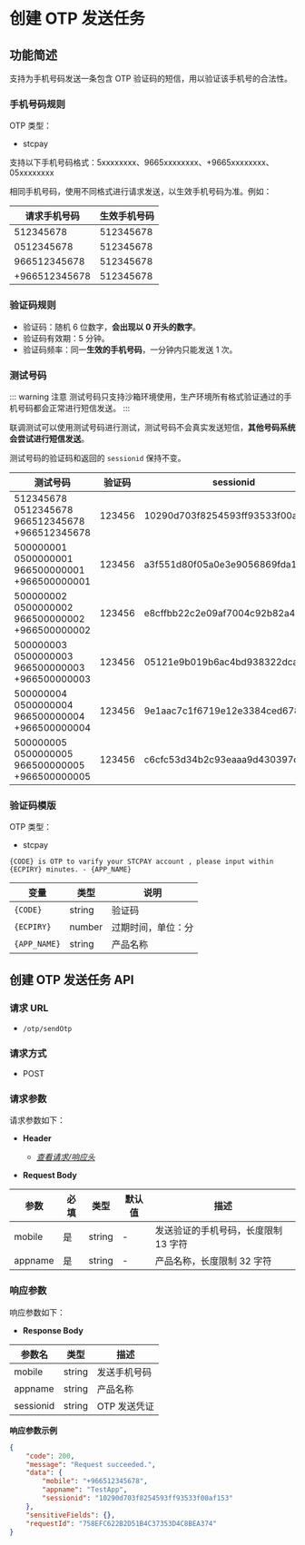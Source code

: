 # 创建 OTP 发送任务

## 功能简述

支持为手机号码发送一条包含 OTP 验证码的短信，用以验证该手机号的合法性。

### 手机号码规则

OTP 类型：

- stcpay

支持以下手机号码格式：5xxxxxxxx、9665xxxxxxxx、+9665xxxxxxxx、05xxxxxxxx

相同手机号码，使用不同格式进行请求发送，以生效手机号码为准。例如：
  
| **请求手机号码** | **生效手机号码** |
| ---------------- | ---------------- |
| 512345678        | 512345678        |
| 0512345678       | 512345678        |
| 966512345678     | 512345678        |
| +966512345678    | 512345678        |

### 验证码规则

- 验证码：随机 6 位数字，**会出现以 0 开头的数字**。
- 验证码有效期：5 分钟。
- 验证码频率：同一**生效的手机号码**，一分钟内只能发送 1 次。

### 测试号码

::: warning 注意
测试号码只支持沙箱环境使用，生产环境所有格式验证通过的手机号码都会正常进行短信发送。
:::

联调测试可以使用测试号码进行测试，测试号码不会真实发送短信，**其他号码系统会尝试进行短信发送**。

测试号码的验证码和返回的 `sessionid` 保持不变。

| **测试号码**                                             | **验证码** | **sessionid**                    |
| -------------------------------------------------------- | ---------- | -------------------------------- |
| 512345678<br>0512345678<br>966512345678<br>+966512345678 | 123456     | 10290d703f8254593ff93533f00af153 |
| 500000001<br>0500000001<br>966500000001<br>+966500000001 | 123456     | a3f551d80f05a0e3e9056869fda18485 |
| 500000002<br>0500000002<br>966500000002<br>+966500000002 | 123456     | e8cffbb22c2e09af7004c92b82a4275f |
| 500000003<br>0500000003<br>966500000003<br>+966500000003 | 123456     | 05121e9b019b6ac4bd938322dcaf73ef |
| 500000004<br>0500000004<br>966500000004<br>+966500000004 | 123456     | 9e1aac7c1f6719e12e3384ced6782887 |
| 500000005<br>0500000005<br>966500000005<br>+966500000005 | 123456     | c6cfc53d34b2c93eaaa9d430397dead0 |


### 验证码模版

OTP 类型：

- stcpay

```
{CODE} is OTP to varify your STCPAY account , please input within {ECPIRY} minutes. - {APP_NAME}
```

| **变量**     | **类型** | **说明**           |
| ------------ | -------- | ------------------ |
| `{CODE}`     | string   | 验证码             |
| `{ECPIRY}`   | number   | 过期时间，单位：分 |
| `{APP_NAME}` | string   | 产品名称           |

## 创建 OTP 发送任务 API

### 请求 URL

- `/otp/sendOtp`

### 请求方式

- POST

### 请求参数

请求参数如下：

- **Header**

  - [_查看请求/响应头_](/zh/payoutApi/apiRule/header)

- **Request Body**

| **参数** | **必填** | **类型** | **默认值** | **描述**                             |
| -------- | -------- | -------- | ---------- | ------------------------------------ |
| mobile   | 是       | string   | -          | 发送验证的手机号码，长度限制 13 字符 |
| appname  | 是       | string   | -          | 产品名称，长度限制 32 字符           |

### 响应参数

响应参数如下：

- **Response Body**

| **参数名** | **类型** | **描述**     |
| ---------- | -------- | ------------ |
| mobile     | string   | 发送手机号码 |
| appname    | string   | 产品名称     |
| sessionid  | string   | OTP 发送凭证 |

**响应参数示例**

```json
{
    "code": 200,
    "message": "Request succeeded.",
    "data": {
        "mobile": "+966512345678",
        "appname": "TestApp",
        "sessionid": "10290d703f8254593ff93533f00af153"
    },
    "sensitiveFields": {},
    "requestId": "758EFC622B2D51B4C37353D4C8BEA374"
}
```